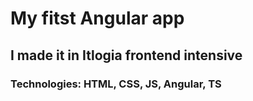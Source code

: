 # My fitst Angular app
## I made it in Itlogia frontend intensive

### Technologies: HTML, CSS, JS, Angular, TS

